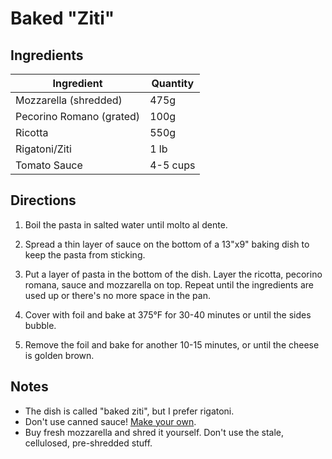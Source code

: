 # Baked "Ziti"

## Ingredients

| Ingredient | Quantity |
| --- | --- |
| Mozzarella (shredded) | 475g |
| Pecorino Romano (grated) | 100g |
| Ricotta | 550g |
| Rigatoni/Ziti | 1 lb |
| Tomato Sauce | 4-5 cups |



## Directions

1. Boil the pasta in salted water until molto al dente.

2. Spread a thin layer of sauce on the bottom of a 13"x9" baking dish to keep
   the pasta from sticking.

3. Put a layer of pasta in the bottom of the dish. Layer the ricotta, pecorino
   romana, sauce and mozzarella on top. Repeat until the ingredients are used
   up or there's no more space in the pan.

4. Cover with foil and bake at 375°F for 30-40 minutes or until the sides
   bubble.

5. Remove the foil and bake for another 10-15 minutes, or until the cheese is
   golden brown.


## Notes
- The dish is called "baked ziti", but I prefer rigatoni.
- Don't use canned sauce! [Make your own](meat-sauce.md).
- Buy fresh mozzarella and shred it yourself. Don't use the stale, cellulosed,
  pre-shredded stuff.

